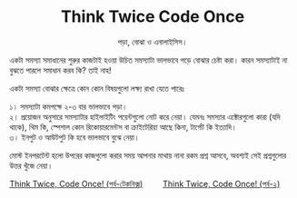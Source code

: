 <h1 align="center">Think Twice Code Once</h1>
<p align="center">পড়া,  বোঝা ও এনালাইসিস।</p>

<p>
একটা সমস্যা সমাধানের শুরুর কাজটাই হওয়া উচিত সমস্যাটা ভালভাবে পড়ে বোঝার চেষ্টা করা। কারন সমস্যাটাই না বুঝতে পারলে সমাধান করব কি? তাই নাহ!

একটা সমস্যা বোঝার ক্ষেত্রে কোন কোন বিষয়গুলো লক্ষ্য রাখা যেতে পারেঃ

১। সমস্যাটা কমপক্ষে ২-৩ বার ভালভাবে পড়া।\
২। প্রয়োজন অনুসারে সমস্যাটার হাইলাইটিং পয়েন্টগুলো নোট করে নেয়া। যেমনঃ সমস্যার এক্টোরগুলো কারা (যদি থাকে), থিম কি, স্পেশাল কোন রিকোয়ারমেন্টস বা ক্রাইটেরিয়া আছে কিনা, টার্গেট কি ইত্যাদি।\
৩। ইনপুট ও আউটপুট কি হবে ভালভাবে বুঝে নেয়া।

মোস্ট ইনপরটেন্ট হলো উপরের কাজগুলো করার সময় আপনার মাথায় নানা রকম প্রশ্ন আসবে, অবশ্যই সেই প্রশ্নগুলোর উত্তর খুঁজে নেয়া।
</p>

[Think Twice, Code Once! (পর্ব-টেকনিক্স)](TECHNIQUES.md)&nbsp;&nbsp;&nbsp;&nbsp;&nbsp;&nbsp;&nbsp;&nbsp;&nbsp;[Think Twice, Code Once! (পর্ব-২)](STEP_TWO.md)

